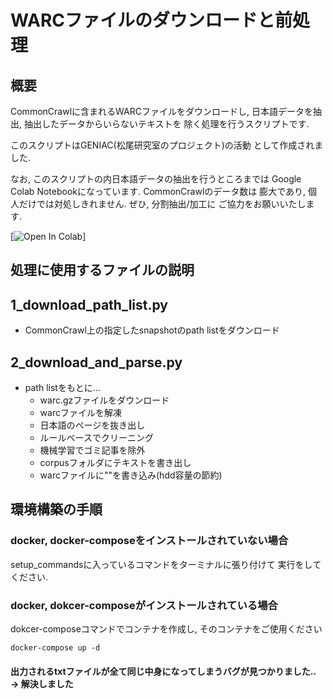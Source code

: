 # WARCファイルのダウンロードと前処理

## 概要

CommonCrawlに含まれるWARCファイルをダウンロードし,
日本語データを抽出, 抽出したデータからいらないテキストを
除く処理を行うスクリプトです.

このスクリプトはGENIAC(松尾研究室のプロジェクト)の活動
として作成されました.

なお, このスクリプトの内日本語データの抽出を行うところまでは
Google Colab Notebookになっています. CommonCrawlのデータ数は
膨大であり, 個人だけでは対処しきれません. ぜひ, 分割抽出/加工に
ご協力をお願いいたします.


[![Open In Colab](https://colab.research.google.com/drive/1Gq8HQ0iyASH5iOAkosclJEQTwYJvYRmy#scrollTo=UawI0uZgAjz6)]


## 処理に使用するファイルの説明

## 1_download_path_list.py
- CommonCrawl上の指定したsnapshotのpath listをダウンロード

## 2_download_and_parse.py
- path listをもとに...
    - warc.gzファイルをダウンロード
    - warcファイルを解凍
    - 日本語のページを抜き出し
    - ルールベースでクリーニング
    - 機械学習でゴミ記事を除外
    - corpusフォルダにテキストを書き出し
    - warcファイルに""を書き込み(hdd容量の節約)

## 環境構築の手順

### docker, docker-composeをインストールされていない場合

setup_commandsに入っているコマンドをターミナルに張り付けて
実行をしてください.

### docker, dokcer-composeがインストールされている場合

dokcer-composeコマンドでコンテナを作成し, そのコンテナをご使用ください

```
docker-compose up -d
```


#### 出力されるtxtファイルが全て同じ中身になってしまうバグが見つかりました.. → 解決しました

